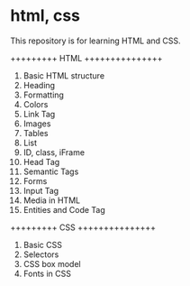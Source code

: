 # html, css
This repository is for learning HTML and CSS.

+++++++++ HTML +++++++++++++++
1. Basic HTML structure
2. Heading
3. Formatting
4. Colors
5. Link Tag
6. Images
7. Tables
8. List
9. ID, class, iFrame
10. Head Tag
11. Semantic Tags
12. Forms
13. Input Tag
14. Media in HTML
15. Entities and Code Tag


+++++++++ CSS +++++++++++++++
1. Basic CSS
2. Selectors
3. CSS box model
4. Fonts in CSS
